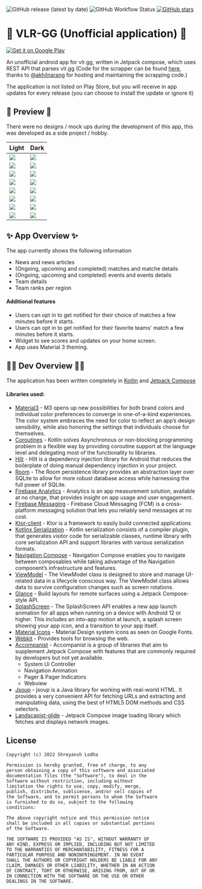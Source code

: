 <img alt="GitHub release (latest by date)" src="https://img.shields.io/github/v/release/static-var/vlr-gg?style=for-the-badge"> <img alt="GitHub Workflow Status" src="https://img.shields.io/github/workflow/status/static-var/vlr-gg/Build%20Signed%20APK%20and%20create%20a%20release?style=for-the-badge"> <a href="https://github.com/static-var/vlr-gg/stargazers"><img alt="GitHub stars" src="https://img.shields.io/github/stars/static-var/vlr-gg?style=for-the-badge"></a>

# 🚧 VLR-GG (Unofficial application) 🚧

<a href='https://play.google.com/store/apps/details?id=dev.staticvar.vlr&pcampaignid=pcampaignidMKT-Other-global-all-co-prtnr-py-PartBadge-Mar2515-1'><img alt='Get it on Google Play' src='https://play.google.com/intl/en_us/badges/static/images/badges/en_badge_web_generic.png'/></a>


An unofficial android app for vlr.gg, written in Jetpack compose, which uses REST API that parses vlr.gg (Code for the scrapper can be found [here](https://github.com/akhilnarang/vlrgg-scraper), thanks to [@akhilnarang](https://github.com/akhilnarang) for hosting and maintaining the scrapping code.)

The application is not listed on Play Store, but you will receive in app updates for every release (you can choose to install the update or ignore it)

## 📸 Preview 📸
There were no designs / mock ups during the development of this app, this was developed as a side project / hobby.

| Light                                                                                 | Dark                                                                                 |
|---------------------------------------------------------------------------------------|--------------------------------------------------------------------------------------|
| ![](https://github.com/static-var/vlr-gg/blob/trunk/art/NEWS_LIGHT_VLR.jpg)           | ![](https://github.com/static-var/vlr-gg/blob/trunk/art/NEWS_DARK_VLR.jpg)           |
| ![](https://github.com/static-var/vlr-gg/blob/trunk/art/BLOG_LIGHT_VLR.jpg)           | ![](https://github.com/static-var/vlr-gg/blob/trunk/art/BLOG_DARK_VLR.jpg)           |
| ![](https://github.com/static-var/vlr-gg/blob/trunk/art/MATCH_OVERVIEW_LIGHT_VLR.jpg) | ![](https://github.com/static-var/vlr-gg/blob/trunk/art/MATCH_OVERVIEW_DARK_VLR.jpg) |
| ![](https://github.com/static-var/vlr-gg/blob/trunk/art/MATCH_DETAILS_LIGHT_VLR.jpg)  | ![](https://github.com/static-var/vlr-gg/blob/trunk/art/MATCH_DETAILS_DARK_VLR.jpg)  |
| ![](https://github.com/static-var/vlr-gg/blob/trunk/art/EVENT_OVERVIEW_LIGHT_VLR.jpg) | ![](https://github.com/static-var/vlr-gg/blob/trunk/art/EVENT_OVERVIEW_DARK_VLR.jpg) |
| ![](https://github.com/static-var/vlr-gg/blob/trunk/art/EVENT_LIGHT_VLR.jpg)          | ![](https://github.com/static-var/vlr-gg/blob/trunk/art/EVENT_DARK_VLR.jpg)          |
| ![](https://github.com/static-var/vlr-gg/blob/trunk/art/SQUAD_LIGHT_VLR.jpg)          | ![](https://github.com/static-var/vlr-gg/blob/trunk/art/SQUAD_DARK_VLR.jpg)          |
| ![](https://github.com/static-var/vlr-gg/blob/trunk/art/ABOUT_LIGHT_VLR.jpg)          | ![](https://github.com/static-var/vlr-gg/blob/trunk/art/ABOUT_DARK_VLR.jpg)          |


## ✨ App Overview ✨

The app currently shows the following information
- News and news articles
- (Ongoing, upcoming and completed) matches and matche details
- (Ongoing, upcoming and completed) events and events details
- Team details
- Team ranks per region

#### Additional features
- Users can opt in to get notified for their choice of matches a few minutes before it starts.
- Users can opt in to get notified for their favorite teams' match a few minutes before it starts.
- Widget to see scores and updates on your home screen.
- App uses Material 3 theming.

## 🧑‍💻 Dev Overview 🧑‍💻

The application has been written completely in [Kotlin](https://kotlinlang.org/) and [Jetpack Compose](https://developer.android.com/jetpack/compose)

#### Libraries used:
- [Material3](https://developer.android.com/jetpack/androidx/releases/compose-material3) - M3 opens up new possibilities for both brand colors and individual color preferences to converge in one-of-a-kind experiences. The color system embraces the need for color to reflect an app’s design sensibility, while also honoring the settings that individuals choose for themselves. 
- [Coroutines](https://kotlinlang.org/docs/coroutines-overview.html) - Kotlin solves Asynchronous or non-blocking programming problem in a flexible way by providing coroutine support at the language level and delegating most of the functionality to libraries.
- [Hilt](https://developer.android.com/training/dependency-injection/hilt-android) - Hilt is a dependency injection library for Android that reduces the boilerplate of doing manual dependency injection in your project.
- [Room](https://developer.android.com/jetpack/androidx/releases/room) - The Room persistence library provides an abstraction layer over SQLite to allow for more robust database access while harnessing the full power of SQLite.
- [Firebase Analytics](https://firebase.google.com/docs/analytics) - Analytics is an app measurement solution, available at no charge, that provides insight on app usage and user engagement.
- [Firebase Messaging](https://firebase.google.com/docs/cloud-messaging) - Firebase Cloud Messaging (FCM) is a cross-platform messaging solution that lets you reliably send messages at no cost.
- [Ktor-client](https://ktor.io/docs/create-client.html) - Ktor is a framework to easily build connected applications
- [Kotlinx Serialization](https://github.com/Kotlin/kotlinx.serialization) - Kotlin serialization consists of a compiler plugin, that generates visitor code for serializable classes, runtime library with core serialization API and support libraries with various serialization formats.
- [Navigation Compose](https://developer.android.com/jetpack/compose/navigation) - Navigation Compose enables you to navigate between composables while taking advantage of the Navigation component’s infrastructure and features.
- [ViewModel](https://developer.android.com/topic/libraries/architecture/viewmodel) - The ViewModel class is designed to store and manage UI-related data in a lifecycle conscious way. The ViewModel class allows data to survive configuration changes such as screen rotations.
- [Glance](https://developer.android.com/reference/kotlin/androidx/glance/package-summary) - Build layouts for remote surfaces using a Jetpack Compose-style API.
- [SplashScreen](https://developer.android.com/guide/topics/ui/splash-screen) - The SplashScreen API enables a new app launch animation for all apps when running on a device with Android 12 or higher. This includes an into-app motion at launch, a splash screen showing your app icon, and a transition to your app itself.
- [Material Icons](https://developer.android.com/reference/kotlin/androidx/compose/material/icons/Icons) - Material Design system icons as seen on Google Fonts.
- [Webkit](https://developer.android.com/reference/android/webkit/package-summary) - Provides tools for browsing the web.
- [Accompanist](https://google.github.io/accompanist/) - Accompanist is a group of libraries that aim to supplement Jetpack Compose with features that are commonly required by developers but not yet available.
  - System Ui Controller
  - Navigation Animation
  - Pager & Pager Indicators
  - Webview
- [Jsoup](https://jsoup.org/) - jsoup is a Java library for working with real-world HTML. It provides a very convenient API for fetching URLs and extracting and manipulating data, using the best of HTML5 DOM methods and CSS selectors.
- [Landscapist-glide](https://github.com/skydoves/landscapist) - Jetpack Compose image loading library which fetches and displays network images.

## License

```
Copyright (c) 2022 Shreyansh Lodha

Permission is hereby granted, free of charge, to any
person obtaining a copy of this software and associated
documentation files (the "Software"), to deal in the
Software without restriction, including without
limitation the rights to use, copy, modify, merge,
publish, distribute, sublicense, and/or sell copies of
the Software, and to permit persons to whom the Software
is furnished to do so, subject to the following
conditions:

The above copyright notice and this permission notice
shall be included in all copies or substantial portions
of the Software.

THE SOFTWARE IS PROVIDED "AS IS", WITHOUT WARRANTY OF
ANY KIND, EXPRESS OR IMPLIED, INCLUDING BUT NOT LIMITED
TO THE WARRANTIES OF MERCHANTABILITY, FITNESS FOR A
PARTICULAR PURPOSE AND NONINFRINGEMENT. IN NO EVENT
SHALL THE AUTHORS OR COPYRIGHT HOLDERS BE LIABLE FOR ANY
CLAIM, DAMAGES OR OTHER LIABILITY, WHETHER IN AN ACTION
OF CONTRACT, TORT OR OTHERWISE, ARISING FROM, OUT OF OR
IN CONNECTION WITH THE SOFTWARE OR THE USE OR OTHER
DEALINGS IN THE SOFTWARE.
```
